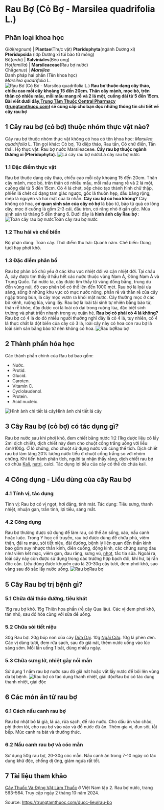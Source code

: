 # Rau Bợ (Cỏ Bợ - Marsilea quadrifolia L.)

Phân loại khoa học  
---  
Giới(_regnum_) |  **Plantae**(Thực vật) **Pteridophyta**(ngành Dương xỉ) **Pteridopsida** (lớp Dương xỉ túi bào tử mỏng)  
Bộ(_ordo_) | **Salviniales**(Bèo ong)  
Họ(_familia_) | **Marsileaceae**(Rau bợ nước)  
Chi(_genus_) | **_Marsilea_**  
Danh pháp hai phần (Tên khoa học)  
_Marsilea quadrifolia_ L.  
![Rau Bợ \(Cỏ Bợ - Marsilea quadrifolia L.\)](https://trungtamthuoc.com/images/others/rau-bo-6323.jpg)
**Rau bợ thuộc dạng cây thảo, chiều cao mỗi cây khoảng 15 đến 20cm. Thân cây mảnh, mọc bò, trên thân có nhiều mấu, mỗi mấu mang rễ và 2 lá một, cuống dài từ 5 đến 15cm. Bài viết dưới đây,[Trung Tâm Thuốc Central Pharmacy](https://trungtamthuoc.com/ "Trung Tâm Thuốc Central Pharmacy") ([trungtamthuoc.com](https://trungtamthuoc.com/ "trungtamthuoc.com")) sẽ cung cấp cho bạn đọc những thông tin chi tiết về cây rau bợ**
##  1 Cây rau bợ (cỏ bợ) thuộc nhóm thực vật nào?
Cây rau bợ thuộc nhóm thực vật không có hoa có tên khoa học: _Marsilea quadrifolia_ L.
Tên gọi khác: Cỏ bợ, Tứ diệp thảo, Rau tần, Cỏ chữ điền, Tần thái.
Họ thực vật: Rau bợ nước Marsileaceae.
**Cây rau bợ thuộc ngành Dương xỉ (Pteridophyta).**
![Lá cây rau bợ nước](https://trungtamthuoc.com/images/item/rau-bo-0.jpg)Lá cây rau bợ nước
### 1.1 Đặc điểm thực vật
Rau bợ thuộc dạng cây thảo, chiều cao mỗi cây khoảng 15 đến 20cm.
Thân cây mảnh, mọc bò, trên thân có nhiều mấu, mỗi mấu mang rễ và 2 lá một, cuống dài từ 5 đến 15cm. Có 4 lá chét, xếp chéo tạo thành hình chữ thập, phiến lá chét có dạng tam giác ngược, gốc lá thuôn hẹp, đầu bằng rộng, mép lá nguyên và hai mặt của lá nhẵn.
**Cây rau bợ có hoa không?** Cây không có hoa, **cơ quan sinh sản của cây cỏ bợ** là bào tử, bào tử quả có lông dày, mọc ở cuống lá gồm 2-3 cái, đầu tròn, có răng nhỏ ở gần gốc.
Mùa sinh sản từ tháng 5 đến tháng 6.
Dưới đây là **hình ảnh cây Rau bợ** :
![Toàn cây rau bợ nước](https://trungtamthuoc.com/images/item/rau-bo-1.jpg)Toàn cây rau bợ nước
### 1.2 Thu hái và chế biến
Bộ phận dùng: Toàn cây.
Thời điểm thu hái: Quanh năm.
Chế biến: Dùng tươi hay phơi khô.
### 1.3 Đặc điểm phân bố
Rau bợ phân bố chủ yếu ở các khu vực nhiệt đới và cận nhiệt đới. Tại châu Á, cây được tìm thấy ở hầu hết các nước thuộc vùng Nam Á, Đông Nam Á và Trung Quốc.
Tại nước ta, cây được tìm thấy từ vùng đồng bằng, trung du đến vùng núi, độ cao phân bố có thể lên đến 1000 mét.
Rau bợ là loài ưa sáng, sống ở những khu vực có mực nước nông, phần rễ và thân rễ của cây ngập trong bùn, lá cây mọc vươn ra khỏi mặt nước. Cây thường mọc ở các bờ kênh, ruộng lúa, vùng lầy.
Rau bợ là loài tái sinh tự nhiên bằng bào tử, thân rễ khỏe, đây được coi là loài cỏ dại trong ruộng lúa, đặc biệt sinh trưởng và phát triển nhanh trong vụ xuân hè.
**Rau bợ có phải có 4 lá không?** Rau bợ có 4 lá do đó nhiều người thường nghĩ đây là cỏ 4 lá, tuy nhiên, cỏ 4 lá thực chất là đột biến của cây cỏ 3 lá, loài cây này có hoa còn rau bợ là loài sinh sản bằng bào tử nên không có hoa.
![Rau bợ](https://trungtamthuoc.com/images/item/rau-bo-2.jpg)Rau bợ
##  2 Thành phần hóa học
Các thành phần chính của Rau bợ bao gồm:
  * Nước.
  * Protid.
  * Glucid.
  * Caroten.
  * Vitamin C.
  * Cyclolaudenol.
  * Protein.
  * Acid nucleic.

![Hình ảnh chi tiết lá cây](https://trungtamthuoc.com/images/item/rau-bo-3.jpg)Hình ảnh chi tiết lá cây
##  3 Cây Rau bợ (cỏ bợ) có tác dụng gì?
Rau bợ nước sau khi phơi khô, đem chiết bằng nước 1:2 (1kg dược liệu cô lấy 2ml dịch chiết), dịch chiết này đem cho chuột cống trắng uống với liều 4ml/100g. Ở lô chứng, cho chuột sử dụng nước với cùng thể tích. Dịch chiết rau bợ làm tăng 20% lương nước tiểu ở chuột cống trắng so với nhóm chứng. Khi tiến hành phân tích, người ta nhận thấy rằng, dịch chiết rau bợ có chứa [Kali](https://trungtamthuoc.com/hoat-chat/kali "Kali"), [natri](https://trungtamthuoc.com/hoat-chat/natri "natri"), calci. Tác dụng lợi tiểu của cây có thể do chứa kali.
##  4 Công dụng - Liều dùng của cây Rau bợ
### 4.1 Tính vị, tác dụng
Tính vị: Rau bợ có vị ngọt, hơi đắng, tính mát.
Tác dụng: Tiêu sưng, thanh nhiệt, nhuận gan, trấn tĩnh, lợi tiểu, sáng mắt.
### 4.2 Công dụng
Rau bợ thường được sử dụng để làm rau, có thể ăn sống, xào, nấu canh hoặc luộc.
Trong Y học cổ truyền, rau bợ được dùng để chữa phù, viêm thận, đái ra máu, sỏi tiết niệu, đái đường, bệnh lý liên quan đến thần kinh bao gồm suy nhược thần kinh, điên cuồng, động kinh, các chứng sưng đau như viêm kết mạc, viêm gan, đau răng, sưng vú, [nhọt](https://trungtamthuoc.com/bai-viet/nhot "nhọt"), tắc tia sữa. Ngoài ra, loài cây này còn được sử dụng trong các trường hợp bạch đới, khí hư, bị rắn độc cắn.
Liều dùng được khuyến cáo là 20-30g cây tươi, đem phơi khô, sao vàng sau đó sắc lấy nước uống.
![Rau bợ](https://trungtamthuoc.com/images/item/rau-bo-4.jpg)Rau bợ
##  5 Cây Rau bợ trị bệnh gì?
### 5.1 Chữa đái tháo đường, tiêu khát
15g rau bợ khô.
15g Thiên hoa phấn (rễ cây Qua lâu).
Các vị đem phơi khô, tán nhỏ, sau đó hòa cùng với sữa để uống.
### 5.2 Chữa sỏi tiết niệu
30g Rau bợ.
20g búp non của cây [Dứa Dại](https://trungtamthuoc.com/duoc-lieu/dua-dai "Dứa Dại").
10g [Ngải Cứu](https://trungtamthuoc.com/hoat-chat/ngai-cuu "Ngải Cứu").
10g lá phèn đen.
Các vị dùng tươi, đem rửa sạch, sau đó giã nát, thêm nước uống vào lúc sáng sớm. Mỗi lần uống 1 bát, dùng nhiều ngày.
### 5.3 Chữa sưng lở, nhiệt gây nổi mẩn
Sử dụng 1 nắm rau bợ nước sau đó giã nát hoặc vắt lấy nước để bôi lên vùng da bị bệnh.
![Rau bợ có tác dụng thanh nhiệt, giải độc](https://trungtamthuoc.com/images/item/rau-bo-5.jpg)Rau bợ có tác dụng thanh nhiệt, giải độc
##  6 Các món ăn từ rau bợ
### 6.1 Cách nấu canh rau bợ
Rau bợ nhặt bỏ lá già, lá úa, rửa sạch, để ráo nước.
Cho dầu ăn vào chảo, phi thơm tỏi, cho rau bợ vào xào và đổ nước đủ ăn.
Thêm gia vị, đun sôi, tắt bếp.
Múc canh ra bát và thưởng thức.
### 6.2 Nấu canh rau bợ và cóc mẳn
Sử dụng 50g rau bợ, 20-30g cóc mẳn.
Nấu canh ăn trong 7-10 ngày có tác dụng khử độc, chống dị ứng, giảm ngứa rất tốt.
##  7 Tài liệu tham khảo
[Cây Thuốc Và Động Vật Làm Thuốc](https://trungtamthuoc.com/bai-viet/doc-online-va-tai-mien-phi-pdf-sach-cay-thuoc-va-dong-vat-lam-thuoc-o-viet-nam "Cây Thuốc Và Động Vật Làm Thuốc") ở Việt Nam tập 2. Rau bợ nước, trang 563-564. Truy cập ngày 2 tháng 10 năm 2024.


Source: https://trungtamthuoc.com/duoc-lieu/rau-bo